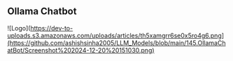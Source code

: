 
## Ollama Chatbot


![Logo](https://dev-to-uploads.s3.amazonaws.com/uploads/articles/th5xamgrr6se0x5ro4g6.png](https://github.com/ashishsinha2005/LLM_Models/blob/main/145.OllamaChatBot/Screenshot%202024-12-20%20151030.png)


